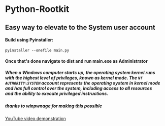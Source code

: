 # Python-Rootkit
## Easy way to elevate to the System user account
#### Build using Pyinstaller:
```
pyinstaller --onefile main.py
```
#### Once that's done navigate to dist and run main.exe as Administrator
##### When a Windows computer starts up, the operating system kernel runs with the highest level of privileges, known as kernel mode. The `NT AUTHORITY\SYSTEM` account represents the operating system in kernel mode and has full control over the system, including access to all resources and the ability to execute privileged instructions.
##### thanks to winpwnage for making this possible
[YouTube video demonstration](https://youtu.be/BcNKy-d5AdU)
